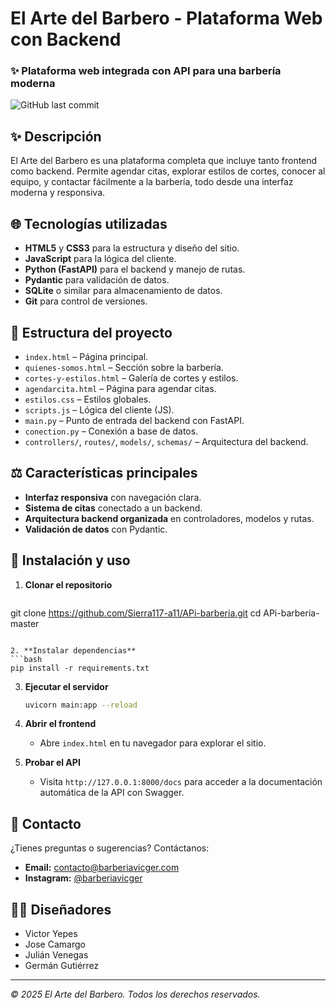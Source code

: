 # El Arte del Barbero - Plataforma Web con Backend

### ✨ Plataforma web integrada con API para una barbería moderna

![GitHub last commit](https://img.shields.io/github/last-commit/Sierra117-a11/APi-barberia)

## ✨ Descripción
El Arte del Barbero es una plataforma completa que incluye tanto frontend como backend. Permite agendar citas, explorar estilos de cortes, conocer al equipo, y contactar fácilmente a la barbería, todo desde una interfaz moderna y responsiva.

## 🌐 Tecnologías utilizadas
- **HTML5** y **CSS3** para la estructura y diseño del sitio.
- **JavaScript** para la lógica del cliente.
- **Python (FastAPI)** para el backend y manejo de rutas.
- **Pydantic** para validación de datos.
- **SQLite** o similar para almacenamiento de datos.
- **Git** para control de versiones.

## 📖 Estructura del proyecto
- `index.html` – Página principal.
- `quienes-somos.html` – Sección sobre la barbería.
- `cortes-y-estilos.html` – Galería de cortes y estilos.
- `agendarcita.html` – Página para agendar citas.
- `estilos.css` – Estilos globales.
- `scripts.js` – Lógica del cliente (JS).
- `main.py` – Punto de entrada del backend con FastAPI.
- `conection.py` – Conexión a base de datos.
- `controllers/`, `routes/`, `models/`, `schemas/` – Arquitectura del backend.

## ⚖️ Características principales
- **Interfaz responsiva** con navegación clara.
- **Sistema de citas** conectado a un backend.
- **Arquitectura backend organizada** en controladores, modelos y rutas.
- **Validación de datos** con Pydantic.

## 🔧 Instalación y uso

1. **Clonar el repositorio**
   ```bash
  git clone https://github.com/Sierra117-a11/APi-barberia.git
  cd APi-barberia-master
   ```

2. **Instalar dependencias**
   ```bash
   pip install -r requirements.txt
   ```

3. **Ejecutar el servidor**
   ```bash
   uvicorn main:app --reload
   ```

4. **Abrir el frontend**
   - Abre `index.html` en tu navegador para explorar el sitio.

5. **Probar el API**
   - Visita `http://127.0.0.1:8000/docs` para acceder a la documentación automática de la API con Swagger.

## 💬 Contacto
¿Tienes preguntas o sugerencias? Contáctanos:

- **Email:** contacto@barberiavicger.com
- **Instagram:** [@barberiavicger](https://instagram.com/barberiavicger)

## 👨‍🎨 Diseñadores
- Victor Yepes  
- Jose Camargo  
- Julián Venegas  
- Germán Gutiérrez

---
*© 2025 El Arte del Barbero. Todos los derechos reservados.*
